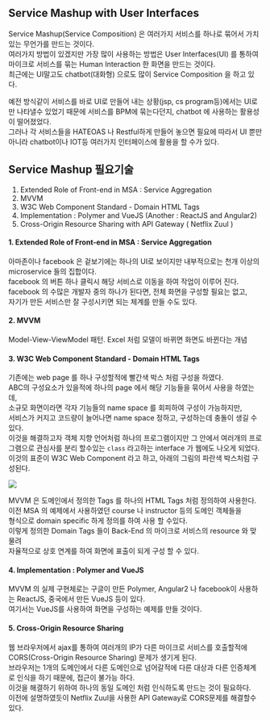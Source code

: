 Service Mashup with User Interfaces
-----
Service Mashup(Service Composition) 은 여러가지 서비스를 하나로 묶어서 가치있는 무언가를 만드는 것이다.   
여러가지 방법이 있겠지만 가장 많이 사용하는 방법은 User Interfaces(UI) 를 통하여  
마이크로 서비스를 묶는 Human Interaction 한 화면을 만드는 것이다.  
최근에는 UI말고도 chatbot(대화형) 으로도 많이 Service Composition 을 하고 있다.   

예전 방식같이 서비스를 바로 UI로 만들어 내는 상황(jsp, cs program등)에서는 UI로만 나타낼수 있었기 때문에
서비스를 BPM에 묶는다던지, chatbot 에 사용하는 활용성이 떨어졌었다.  
그러나 각 서비스들을 HATEOAS 나 Restful하게 만들어 놓으면 필요에 따라서 UI 뿐만 아니라 
chatbot이나 IOT등 여러가지 인터페이스에 활용을 할 수가 있다.  

Service Mashup 필요기술
------
1. Extended Role of Front-end in MSA : Service Aggregation
1. MVVM
1. W3C Web Component Standard - Domain HTML Tags
1. Implementation : Polymer and VueJS (Another : ReactJS and Angular2)
1. Cross-Origin Resource Sharing with API Gateway ( Netflix Zuul )

#### 1. Extended Role of Front-end in MSA : Service Aggregation
아마존이나 facebook 은 겉보기에는 하나의 UI로 보이지만 
내부적으로는 천개 이상의 microservice 들의 집합이다.  
facebook 의 버튼 하나 클릭시 해당 서비스로 이동을 하여 작업이 이루어 진다.  
facebook 의 수많은 개발자 중의 하나가 된다면, 전체 화면을 구성할 필요는 없고,  
자기가 만든 서비스만 잘 구성시키면 되는 체계를 만들 수도 있다.  

#### 2. MVVM
Model-View-ViewModel 패턴. 
Excel 처럼 모델이 바뀌면 화면도 바뀐다는 개념  

#### 3. W3C Web Component Standard - Domain HTML Tags
기존에는 web page 를 하나 구성할적에 빨간색 박스 처럼 구성을 하였다.  
ABC의 구성요소가 있을적에 하나의 page 에서 해당 기능들을 묶어서 사용을 하였는데,  
소규모 화면이라면 각자 기능들의 name space 를 회피하여 구성이 가능하지만,  
서비스가 커지고 코드량이 늘어나면 name space 정하고, 구성하는데 충돌이 생길 수 있다.  
이것을 해결하고자 객체 지향 언어처럼 하나의 프로그램이지만 그 안에서 여러개의 프로그램으로 
관심사를 분리 할수있는 `class` 라고하는 interface 가 웹에도 나오게 되었다.  
이것의 표준이 W3C Web Component 라고 하고, 아래의 그림의 파란색 박스처럼 구성된다.  
 
![](https://raw.githubusercontent.com/wiki/TheOpenCloudEngine/uEngine-cloud/get-started/images/w3cwebcomponents.png)

MVVM 은 도메인에서 정의한 Tags 를 하나의 HTML Tags 처럼 정의하여 사용한다.  
이전 MSA 의 예제에서 사용하였던 course 나 instructor 등의 도메인 객체들을  
<course> 형식으로 domain specific 하게 정의를 하여 사용 할 수있다.  
이렇게 정의한 Domain Tags 들이 Back-End 의 마이크로 서비스의 resource 와 맞물려  
자율적으로 상호 연계를 하여 화면에 표출이 되게 구성 할 수 있다.  

#### 4. Implementation : Polymer and VueJS
MVVM 의 실제 구현체로는 구글이 만든 Polymer, Angular2 나 
facebook이 사용하는 ReactJS, 중국에서 만든 VueJS 등이 있다.  
여기서는 VueJS를 사용하여 화면을 구성하는 예제를 만들 것이다.  

#### 5. Cross-Origin Resource Sharing
웹 브라우저에서 ajax를 통하여 여러개의 IP가 다른 마이크로 서비스를 호출할적에  
CORS(Cross-Origin Resource Sharing) 문제가 생기게 된다.  
브라우저는 1개의 도메인에서 다른 도메인으로 넘어갈적에 다른 대상과 다른 인증체계로
인식을 하기 때문에, 접근이 불가능 하다.  
이것을 해결하기 위하여 하나의 동일 도메인 처럼 인식하도록 만드는 것이 필요하다.  
이전에 설명하였듯이 Netflix Zuul을 사용한 API Gateway로 CORS문제를 해결할수있다.  

